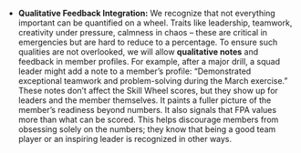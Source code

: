 - **Qualitative Feedback Integration:** We recognize that not everything important can be quantified on a wheel. Traits like leadership, teamwork, creativity under pressure, calmness in chaos – these are critical in emergencies but are hard to reduce to a percentage. To ensure such qualities are not overlooked, we will allow **qualitative notes** and feedback in member profiles. For example, after a major drill, a squad leader might add a note to a member’s profile: “Demonstrated exceptional teamwork and problem-solving during the March exercise.” These notes don’t affect the Skill Wheel scores, but they show up for leaders and the member themselves. It paints a fuller picture of the member’s readiness beyond numbers. It also signals that FPA values more than what can be scored. This helps discourage members from obsessing solely on the numbers; they know that being a good team player or an inspiring leader is recognized in other ways.